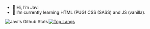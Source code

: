 - 👋 Hi, I’m Javi
- 🌱 I’m currently learning HTML (PUG) CSS (SASS) and JS (vanilla).

<img align="left" alt="Javi's Github Stats" src="https://github-readme-stats.vercel.app/api?username=FemboyJavi&theme=jolly&show_icons=true&hide_border=true%22%3E">

[![Top Langs](https://github-readme-stats.vercel.app/api/top-langs/?username=FemboyJavi&theme=jolly&layout=compact)](https://github.com/anuraghazra/github-readme-stats)
                                                  
<!---
FemboyJavi/FemboyJavi is a ✨ special ✨ repository because its `README.md` (this file) appears on your GitHub profile.
You can click the Preview link to take a look at your changes.
--->
